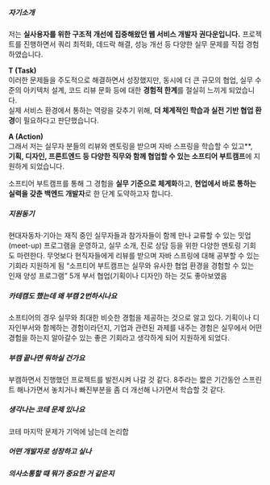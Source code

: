 
##### 자기소개
저는 **실사용자를 위한 구조적 개선에 집중해왔던 웹 서비스 개발자 권다운입니다.**
프로젝트를 진행하면서 쿼리 최적화, 데드락 해결, 성능 개선 등 다양한 실무 문제를 직접 경험하였습니다.

**T (Task)**  
이러한 문제들을 주도적으로 해결하면서 성장했지만, 동시에 더 큰 규모의 협업, 실무 수준의 아키텍처 설계, 코드 리뷰 문화 등에 대한 **경험적 한계**를 절실히 느끼게 되었습니다.  
실제 서비스 환경에서 통하는 역량을 갖추기 위해, **더 체계적인 학습과 실전 기반 협업 환경**이 필요하다고 판단했습니다.

**A (Action)**  
그래서 저는  실무자 분들의 리뷰와 멘토링을 받으며 자바 스프링을 학습할 수 있고**,  
**기획, 디자인, 프론트엔드 등 다양한 직무와 함께 협업할 수 있는 소프티어 부트캠프**에 지원하게 되었습니다.  

 소프티어 부트캠프를 통해 그 경험을 **실무 기준으로 체계화**하고, **현업에서 바로 통하는 실력을 갖춘 백엔드 개발자**로 한 단계 도약하고자 합니다.
##### 지원동기
현대자동차·기아는 재직 중인 실무자들과 참가자들이 함께 만나 교류할 수 있는 밋업(meet-up) 프로그램을 운영하고, 실무 소개, 진로 상담 등을 위한 다양한 멘토링 기회도 마련한다.
무엇보다 현직자들에게 리뷰를 받으며 자바 스프링에 대해 공부할 수 있는 기회라 지원하게 됨
“소프티어 부트캠프는 실무와 유사한 협업 환경을 경험할 수 있는 인재 양성 프로그램”
5개 부서 협업(기획이나 디자인) 하는 것도 좋아보였음
##### 카테캠도 했는데 왜 부캠 2번하시나요
소프티어의 경우 실무와 최대한 비슷한 경험을 제공하는 것으로 알고 있다. 기획이나 디자인부서와 함께하는 경험이라던지, 기업과 관련된 과제를 내주는 경험은 실무에서 어떤 경험을 하는지 알아갈수 있는 좋은 기회라고 생각하게 되어 지원하게 되었다.
##### 부캠 끝나면 뭐하실 건가요
부캠하면서 진행했던 프로젝트를 발전시켜 나갈 것 같다. 8주라는 짧은 기간동안 스프린트 해나가면서 놓치거나 빠진부분을 좀 더 개선해 나가면서 학습할 것 같다.
##### 생각나는 코테 문제 있나요
코테 마지막 문제가 기억에 남는데 논리합 
##### 어떤 개발자로 성장하고 싶나
##### 의사소통할 때 뭐가 중요한 거 같은지

##### 